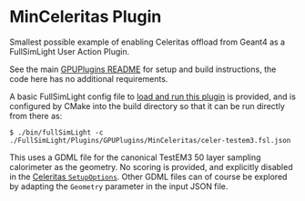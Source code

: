 # MinCeleritas Plugin

Smallest possible example of enabling Celeritas offload from Geant4 as a
FullSimLight User Action Plugin. 

See the main [GPUPlugins README](../README.md) for setup and build instructions, the
code here has no additional requirements.

A basic FullSimLight config file to [load and run this plugin](celer-testem3.fsl.json) is provided, 
and is configured by CMake into the build directory so that it can be run directly from there as:

```console
$ ./bin/fullSimLight -c ./FullSimLight/Plugins/GPUPlugins/MinCeleritas/celer-testem3.fsl.json
```

This uses a GDML file for the canonical TestEM3 50 layer sampling calorimeter as the geometry.
No scoring is provided, and explicitly disabled in the [Celeritas `SetupOptions`](MinCeleritas/Celeritas.cc).
Other GDML files can of course be explored by adapting the `Geometry` parameter in the input JSON file.
